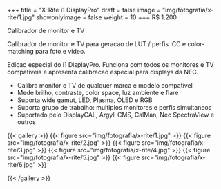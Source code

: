 +++
title = "X-Rite i1 DisplayPro"
draft = false
image = "img/fotografia/x-rite/1.jpg"
showonlyimage = false
weight = 10
+++
<span class="price">R$ 1.200</span>

Calibrador de monitor e TV
<!--more-->

Calibrador de monitor e TV para geracao de LUT / perfis ICC e color-matching para foto e video.

Edicao especial do i1 DisplayPro. Funciona com todos os monitores e TV compativeis e apresenta calibracao especial para displays da NEC.

- Calibra monitor e TV de qualquer marca e modelo compativel
- Mede brilho, contraste, color space, luz ambiente e flare
- Suporta wide gamut, LED, Plasma, OLED e RGB
- Suporta grupo de trabalho: multiplos monitores e perfis simultaneos
- Suportado pelo DisplayCAL, Argyll CMS, CalMan, Nec SpectraView e outros

{{< gallery >}}
{{< figure src="img/fotografia/x-rite/1.jpg" >}}
{{< figure src="img/fotografia/x-rite/2.jpg" >}}
{{< figure src="img/fotografia/x-rite/3.jpg" >}}
{{< figure src="img/fotografia/x-rite/4.jpg" >}}
{{< figure src="img/fotografia/x-rite/5.jpg" >}}
{{< figure src="img/fotografia/x-rite/6.jpg" >}}

{{< /gallery >}}

